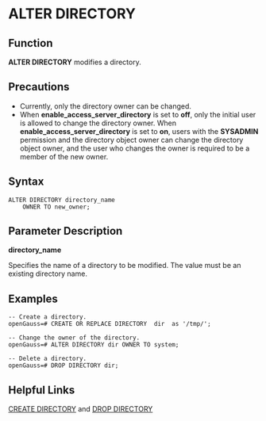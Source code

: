 # ALTER DIRECTORY<a name="EN-US_TOPIC_0289899981"></a>

## Function<a name="en-us_topic_0283137159_en-us_topic_0237122058_en-us_topic_0059778392_sc84e6980912549c4bbd6895f97ac39f1"></a>

**ALTER DIRECTORY**  modifies a directory.

## Precautions<a name="en-us_topic_0283137159_en-us_topic_0237122058_en-us_topic_0059778392_sb3569429c1304678895bcf79fb6304cf"></a>

-   Currently, only the directory owner can be changed.
-   When  **enable\_access\_server\_directory**  is set to  **off**, only the initial user is allowed to change the directory owner. When  **enable\_access\_server\_directory**  is set to  **on**, users with the  **SYSADMIN**  permission and the directory object owner can change the directory object owner, and the user who changes the owner is required to be a member of the new owner.

## Syntax<a name="en-us_topic_0283137159_en-us_topic_0237122058_section185432369210"></a>

```
ALTER DIRECTORY directory_name
    OWNER TO new_owner;
```

## Parameter Description<a name="en-us_topic_0283137159_en-us_topic_0237122058_section37023591411"></a>

**directory\_name**

Specifies the name of a directory to be modified. The value must be an existing directory name.

## Examples<a name="en-us_topic_0283137159_en-us_topic_0237122058_section162752045154311"></a>

```
-- Create a directory.
openGauss=# CREATE OR REPLACE DIRECTORY  dir  as '/tmp/';

-- Change the owner of the directory.
openGauss=# ALTER DIRECTORY dir OWNER TO system;

-- Delete a directory.
openGauss=# DROP DIRECTORY dir;
```

## Helpful Links<a name="en-us_topic_0283137159_en-us_topic_0237122058_section613212620440"></a>

[CREATE DIRECTORY](create-directory.md)  and  [DROP DIRECTORY](drop-directory.md)

